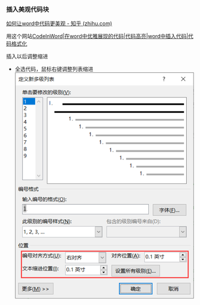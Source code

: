 ### 插入美观代码块

[如何让word中代码更美观 - 知乎 (zhihu.com)](https://zhuanlan.zhihu.com/p/108483150)

用这个网站[CodeInWord|在word中优雅展现的代码|代码高亮|word中插入代码|代码格式化](http://codeinword.com/)

插入以后调整缩进

- 全选代码，鼠标右键调整列表缩进
  ![1703823831576](assets/1703823831576.png)



